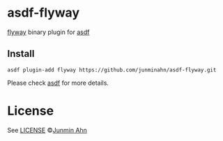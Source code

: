 # asdf-flyway

[flyway](https://github.com/flyway/flyway) binary plugin for [asdf](https://github.com/asdf-vm/asdf)

## Install

```
asdf plugin-add flyway https://github.com/junminahn/asdf-flyway.git
```

Please check [asdf](https://github.com/asdf-vm/asdf) for more details.

# License

See [LICENSE](LICENSE) ©[Junmin Ahn](https://github.com/junminahn/)
